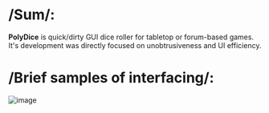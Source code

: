 # /Sum/:
__PolyDice__ is quick/dirty GUI dice roller for tabletop or forum-based games.  
It's development was directly focused on unobtrusiveness and UI efficiency.

# /Brief samples of interfacing/:
![image](https://user-images.githubusercontent.com/8768470/46800272-d4c3f780-cd5f-11e8-9ef7-140b0a9bb9fa.png)
